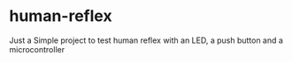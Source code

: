 # human-reflex
Just a Simple project to test human reflex with an LED, a push button and a microcontroller
